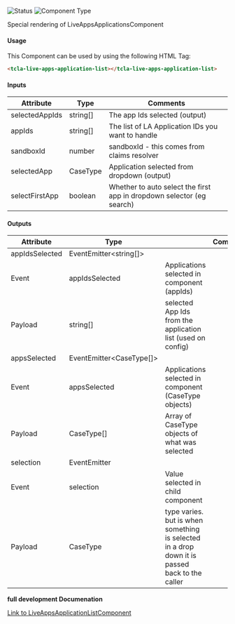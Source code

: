 
![Status][auto] ![Component Type][minor] <!--Component Meta {"created_by":"Auto", "reviewed_by":"Auto", "last_modified_by":"Auto", "comment":"none"} Component Meta -->


<p>Special rendering of LiveAppsApplicationsComponent</p>



#### Usage


This Component can be used by using the following HTML Tag:

```html
<tcla-live-apps-application-list></tcla-live-apps-application-list>
```

#### Inputs

Attribute | Type | Comments
--- | --- | ---
selectedAppIds | string[] | The app Ids selected (output)
appIds | string[] | The list of LA Application IDs you want to handle
sandboxId | number | sandboxId - this comes from claims resolver
selectedApp | CaseType | Application selected from dropdown (output)
selectFirstApp | boolean | Whether to auto select the first app in dropdown selector (eg search)

#### Outputs

Attribute | Type |   | Comments
--- | --- | --- | ---
appIdsSelected | EventEmitter<string[]> |   |  
  | Event |  appIdsSelected  |  Applications selected in component (appIds)
  | Payload |  string[]  |  selected App Ids from the application list (used on config)
appsSelected | EventEmitter<CaseType[]> |   |  
  | Event |  appsSelected  |  Applications selected in component (CaseType objects)
  | Payload |  CaseType[]  |  Array of CaseType objects of what was selected
selection | EventEmitter<CaseType> |   |  
  | Event |  selection  |  Value selected in child component
  | Payload |  CaseType  |  type varies.  but is when something is selected in a drop down it is passed back to the caller


<b>full development Documenation</b>

[Link to LiveAppsApplicationListComponent](https://tibcosoftware.github.io/TCSTK-Angular/libdocs/tc-liveapps-lib/components/LiveAppsApplicationListComponent.html)


[auto]: https://img.shields.io/badge/Status-auto%20generated-lightgrey.svg?style=flat "auto generated"

[manually]: https://img.shields.io/badge/Status-manually%20created-yellow.svg?style=flat "manually created"

[draft]: https://img.shields.io/badge/Status-draft-red.svg?style=flat "draft"

[review]: https://img.shields.io/badge/Status-need%20review-yellowgreen.svg?style=flat "need review"

[review done]: https://img.shields.io/badge/Status-review%20done-green.svg?style=flat "review done"

[finalized]: https://img.shields.io/badge/Status-finalized-brightgreen.svg?style=flat "finalized"

[top]: https://img.shields.io/badge/Component%20Type-Top-blue.svg?style=flat "top Component"

[major]: https://img.shields.io/badge/Component%20Type-major%20Component-blue.svg?style=flat "major Component"

[minor]: https://img.shields.io/badge/Component%20Type-minor%20Component-blue.svg?style=flat "minor Component"



